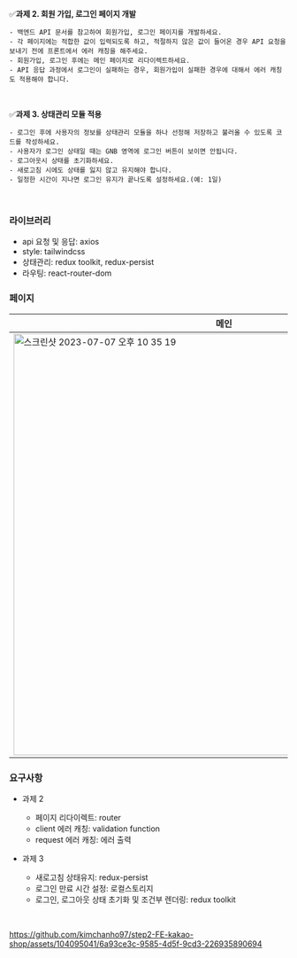 ✅**과제 2. 회원 가입, 로그인 페이지 개발**

```
- 백엔드 API 문서를 참고하여 회원가입, 로그인 페이지를 개발하세요.
- 각 페이지에는 적합한 값이 입력되도록 하고, 적절하지 않은 값이 들어온 경우 API 요청을 보내기 전에 프론트에서 에러 캐칭을 해주세요.
- 회원가입, 로그인 후에는 메인 페이지로 리다이렉트하세요.
- API 응답 과정에서 로그인이 실패하는 경우, 회원가입이 실패한 경우에 대해서 에러 캐칭도 적용해야 합니다.
```

</br>

✅**과제 3. 상태관리 모듈 적용**

```
- 로그인 후에 사용자의 정보를 상태관리 모듈을 하나 선정해 저장하고 불러올 수 있도록 코드를 작성하세요.
- 사용자가 로그인 상태일 때는 GNB 영역에 로그인 버튼이 보이면 안됩니다.
- 로그아웃시 상태를 초기화하세요.
- 새로고침 시에도 상태를 잃지 않고 유지해야 합니다.
- 일정한 시간이 지나면 로그인 유지가 끝나도록 설정하세요.(예: 1일)
```

</br>

### 라이브러리

- api 요청 및 응답: axios
- style: tailwindcss
- 상태관리: redux toolkit, redux-persist
- 라우팅: react-router-dom

### 페이지

| 메인                                                                                                                                                                   | 로그인                                                                                                                                                                 | 회원가입                                                                                                                                                               |
| ---------------------------------------------------------------------------------------------------------------------------------------------------------------------- | ---------------------------------------------------------------------------------------------------------------------------------------------------------------------- | ---------------------------------------------------------------------------------------------------------------------------------------------------------------------- |
| <img width="761" alt="스크린샷 2023-07-07 오후 10 35 19" src="https://github.com/kimchanho97/algorithm/assets/104095041/f657045b-e180-47f0-b1f3-5f12d8275d4d"> | <img width="761" alt="스크린샷 2023-07-07 오후 10 35 34" src="https://github.com/kimchanho97/algorithm/assets/104095041/69684817-2307-4445-bec9-ddc3070f0ec0"> | <img width="761" alt="스크린샷 2023-07-07 오후 10 35 44" src="https://github.com/kimchanho97/algorithm/assets/104095041/9c39f2e8-ce8d-4fa3-8ee5-37b3a88bccd8"> |

### 요구사항

- 과제 2

  - 페이지 리다이렉트: router
  - client 에러 캐칭: validation function
  - request 에러 캐칭: 에러 출력

- 과제 3
  - 새로고침 상태유지: redux-persist
  - 로그인 만료 시간 설정: 로컬스토리지
  - 로그인, 로그아웃 상태 초기화 및 조건부 렌더링: redux toolkit

</br>

https://github.com/kimchanho97/step2-FE-kakao-shop/assets/104095041/6a93ce3c-9585-4d5f-9cd3-226935890694



